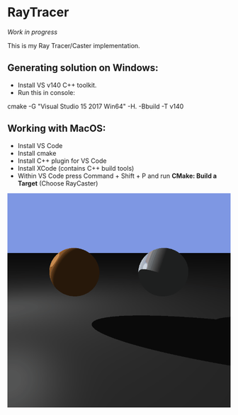 # RayTracer

*Work in progress*

This is my Ray Tracer/Caster implementation.

## Generating solution on Windows:

* Install VS v140 C++ toolkit.
* Run this in console: 

cmake -G "Visual Studio 15 2017 Win64" -H. -Bbuild -T v140


## Working with MacOS:
* Install VS Code
* Install cmake
* Install C++ plugin for VS Code
* Install XCode (contains C++ build tools)
* Within VS Code press Command + Shift + P and run **CMake: Build a Target** (Choose RayCaster)


![alt text](phong4.gif)
